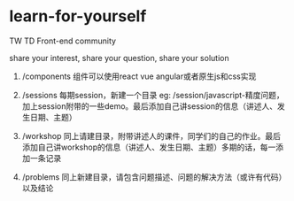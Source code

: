 # learn-for-yourself
TW TD Front-end community

share your interest, share your question, share your solution

1. /components 组件可以使用react vue angular或者原生js和css实现

2. /sessions 每期session，新建一个目录 eg: /session/javascript-精度问题，加上session附带的一些demo。最后添加自己讲session的信息（讲述人、发生日期、主题）

3. /workshop 同上请建目录，附带讲述人的课件，同学们的自己的作业。最后添加自己讲workshop的信息（讲述人、发生日期、主题）多期的话，每一添加一条记录

4. /problems 同上新建目录，请包含问题描述、问题的解决方法（或许有代码）以及结论